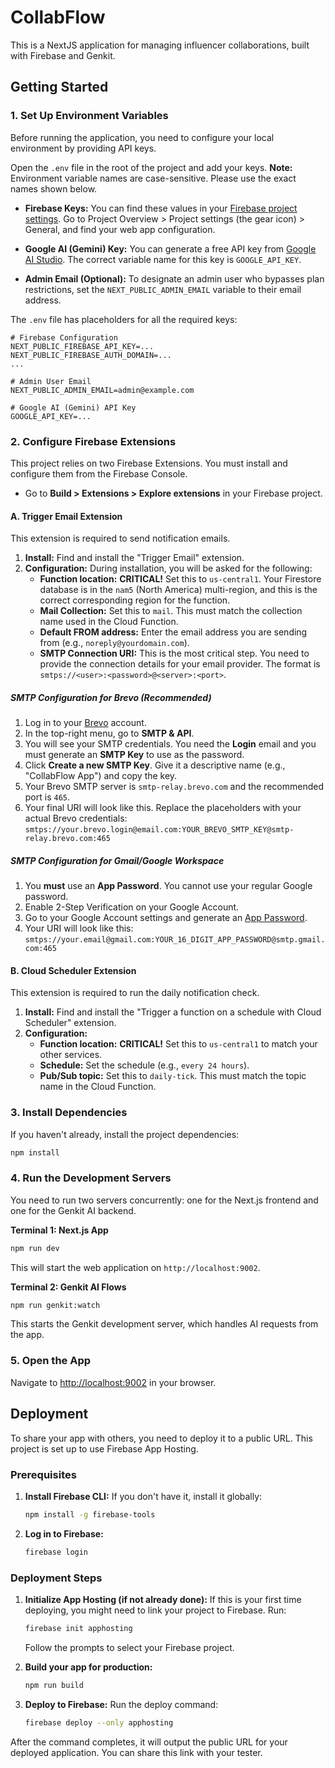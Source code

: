 # CollabFlow

This is a NextJS application for managing influencer collaborations, built with Firebase and Genkit.

## Getting Started

### 1. Set Up Environment Variables

Before running the application, you need to configure your local environment by providing API keys.

Open the `.env` file in the root of the project and add your keys. **Note:** Environment variable names are case-sensitive. Please use the exact names shown below.

*   **Firebase Keys:** You can find these values in your [Firebase project settings](https://console.firebase.google.com/). Go to Project Overview > Project settings (the gear icon) > General, and find your web app configuration.

*   **Google AI (Gemini) Key:** You can generate a free API key from [Google AI Studio](https://aistudio.google.com/app/apikey). The correct variable name for this key is `GOOGLE_API_KEY`.

*   **Admin Email (Optional):** To designate an admin user who bypasses plan restrictions, set the `NEXT_PUBLIC_ADMIN_EMAIL` variable to their email address.

The `.env` file has placeholders for all the required keys:
```
# Firebase Configuration
NEXT_PUBLIC_FIREBASE_API_KEY=...
NEXT_PUBLIC_FIREBASE_AUTH_DOMAIN=...
...

# Admin User Email
NEXT_PUBLIC_ADMIN_EMAIL=admin@example.com

# Google AI (Gemini) API Key
GOOGLE_API_KEY=...
```

### 2. Configure Firebase Extensions

This project relies on two Firebase Extensions. You must install and configure them from the Firebase Console.

*   Go to **Build > Extensions > Explore extensions** in your Firebase project.

#### A. Trigger Email Extension

This extension is required to send notification emails.

1.  **Install:** Find and install the "Trigger Email" extension.
2.  **Configuration:** During installation, you will be asked for the following:
    *   **Function location:** **CRITICAL!** Set this to `us-central1`. Your Firestore database is in the `nam5` (North America) multi-region, and this is the correct corresponding region for the function.
    *   **Mail Collection:** Set this to `mail`. This must match the collection name used in the Cloud Function.
    *   **Default FROM address:** Enter the email address you are sending from (e.g., `noreply@yourdomain.com`).
    *   **SMTP Connection URI:** This is the most critical step. You need to provide the connection details for your email provider. The format is `smtps://<user>:<password>@<server>:<port>`.

##### SMTP Configuration for Brevo (Recommended)

1.  Log in to your [Brevo](https://www.brevo.com/) account.
2.  In the top-right menu, go to **SMTP & API**.
3.  You will see your SMTP credentials. You need the **Login** email and you must generate an **SMTP Key** to use as the password.
4.  Click **Create a new SMTP Key**. Give it a descriptive name (e.g., "CollabFlow App") and copy the key.
5.  Your Brevo SMTP server is `smtp-relay.brevo.com` and the recommended port is `465`.
6.  Your final URI will look like this. Replace the placeholders with your actual Brevo credentials:
    `smtps://your.brevo.login@email.com:YOUR_BREVO_SMTP_KEY@smtp-relay.brevo.com:465`

##### SMTP Configuration for Gmail/Google Workspace

1.  You **must** use an **App Password**. You cannot use your regular Google password.
2.  Enable 2-Step Verification on your Google Account.
3.  Go to your Google Account settings and generate an [App Password](https://myaccount.google.com/apppasswords).
4.  Your URI will look like this: `smtps://your.email@gmail.com:YOUR_16_DIGIT_APP_PASSWORD@smtp.gmail.com:465`

#### B. Cloud Scheduler Extension

This extension is required to run the daily notification check.

1.  **Install:** Find and install the "Trigger a function on a schedule with Cloud Scheduler" extension.
2.  **Configuration:**
    *   **Function location:** **CRITICAL!** Set this to `us-central1` to match your other services.
    *   **Schedule:** Set the schedule (e.g., `every 24 hours`).
    *   **Pub/Sub topic:** Set this to `daily-tick`. This must match the topic name in the Cloud Function.


### 3. Install Dependencies
If you haven't already, install the project dependencies:
```bash
npm install
```

### 4. Run the Development Servers
You need to run two servers concurrently: one for the Next.js frontend and one for the Genkit AI backend.

**Terminal 1: Next.js App**
```bash
npm run dev
```
This will start the web application on `http://localhost:9002`.

**Terminal 2: Genkit AI Flows**
```bash
npm run genkit:watch
```
This starts the Genkit development server, which handles AI requests from the app.

### 5. Open the App
Navigate to [http://localhost:9002](http://localhost:9002) in your browser.

## Deployment

To share your app with others, you need to deploy it to a public URL. This project is set up to use Firebase App Hosting.

### Prerequisites

1.  **Install Firebase CLI:** If you don't have it, install it globally:
    ```bash
    npm install -g firebase-tools
    ```

2.  **Log in to Firebase:**
    ```bash
    firebase login
    ```

### Deployment Steps

1.  **Initialize App Hosting (if not already done):**
    If this is your first time deploying, you might need to link your project to Firebase. Run:
    ```bash
    firebase init apphosting
    ```
    Follow the prompts to select your Firebase project.

2.  **Build your app for production:**
    ```bash
    npm run build
    ```

3.  **Deploy to Firebase:**
    Run the deploy command:
    ```bash
    firebase deploy --only apphosting
    ```

After the command completes, it will output the public URL for your deployed application. You can share this link with your tester.
